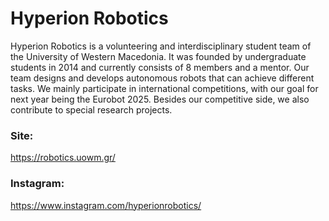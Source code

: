 # Hyperion Robotics 

Hyperion Robotics is a volunteering and interdisciplinary student team of the University of Western Macedonia. It was founded by undergraduate students in 2014 and currently consists of 8 members and a mentor. Our team designs and develops autonomous robots that can achieve different tasks. We mainly participate in international competitions, with our goal for next year being the Eurobot 2025. Besides our competitive side, we also contribute to special research projects.

### Site:
https://robotics.uowm.gr/
### Instagram:
https://www.instagram.com/hyperionrobotics/
